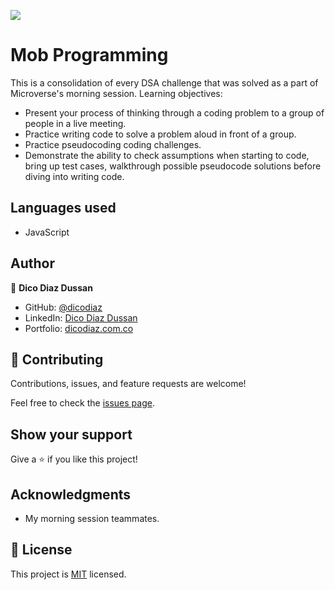 ![](https://img.shields.io/badge/Microverse-blueviolet)

# Mob Programming

This is a consolidation of every DSA challenge that was solved as a part of Microverse's morning session. Learning objectives:
- Present your process of thinking through a coding problem to a group of people in a live meeting.
- Practice writing code to solve a problem aloud in front of a group.
- Practice pseudocoding coding challenges.
- Demonstrate the ability to check assumptions when starting to code, bring up test cases, walkthrough possible pseudocode solutions before diving into writing code.

## Languages used

- JavaScript

## Author

👤 **Dico Diaz Dussan**

- GitHub: [@dicodiaz](https://github.com/dicodiaz)
- LinkedIn: [Dico Diaz Dussan](https://www.linkedin.com/in/dico-diaz-dussan-476106a6/)
- Portfolio: [dicodiaz.com.co](https://dicodiaz.com.co)

## 🤝 Contributing

Contributions, issues, and feature requests are welcome!

Feel free to check the [issues page](../../issues/).

## Show your support

Give a ⭐️ if you like this project!

## Acknowledgments

- My morning session teammates.

## 📝 License

This project is [MIT](./MIT.md) licensed.
